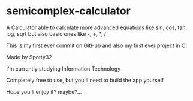 # semicomplex-calculator
A Calculator able to calculate more advanced equations like sin, cos, tan, log, sqrt but also basic ones like -, +, *, /

This is my first ever commit on GitHub and also my first ever project in C.

Made by Spotty32

I'm currently studying Information Technology

Completely free to use, but you'll need to build the app yourself

Hope you'll enjoy it? maybe?...
